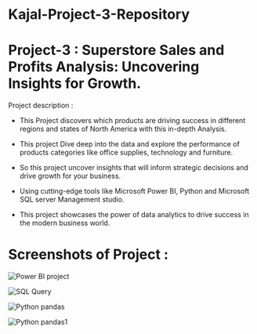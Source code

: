 # Kajal-Project-3-Repository

# Project-3 : Superstore Sales and Profits Analysis: Uncovering Insights for Growth.

Project description :
* This Project discovers which products are driving success in different regions and states of North America with this in-depth Analysis.

* This project Dive deep into the data and explore the performance of products categories like office supplies, technology and furniture. 

* So this project uncover insights that will inform strategic decisions and drive growth for your business. 

* Using cutting-edge tools like Microsoft Power BI, Python and Microsoft SQL server Management studio.

* This project showcases the power of data analytics to drive success in the modern business world. 

# Screenshots of Project :

![Power BI project](https://user-images.githubusercontent.com/122545046/221190154-71296f73-d8e5-4289-96a9-b08ca87bfa31.png)

![SQL Query](https://user-images.githubusercontent.com/122545046/221190390-1e43647f-2e92-4455-afd7-27e3b2b16225.png)

![Python pandas](https://user-images.githubusercontent.com/122545046/221190587-b5c4e414-9e8f-4e91-89bd-08680d971127.png)

![Python pandas1](https://user-images.githubusercontent.com/122545046/221190747-a606b483-9a6c-410d-acf8-30fa52cf578b.png)
